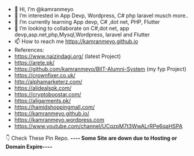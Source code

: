 - 👋 Hi, I’m @kamranmeyo
- 👀 I’m interested in App Devp, Wordpress, C# php laravel musch more..
- 🌱 I’m currently learning App devp, C# ,dot net, PHP, Flutter
- 💞️ I’m looking to collaborate on C#,dot net, app devp,asp.net,php,Mysql,Wordpress, laravel and Flutter
- 📫 How to reach me https://kamranmeyo.github.io
- References:
- https://www.naizindagi.org/ (latest Project)
- https://arete.pk/
- https://github.com/kamranmeyo/BIIT-Alumni-System (my fyp Project)
- https://crownfixer.co.uk/
- http://alphamarketerz.com/
- https://alidealspk.com/
- https://cryptoboostar.com/
- https://aligarments.pk/
- https://hamidshoppingmall.com/
- https://kamranmeyo.github.io/
- https://kamranmeyo.wordpress.com
- https://www.youtube.com/channel/UCqzpM7t3WwALrRPe6qaHSPA

👇 Check These Pin Repo. <b>---- Some Site are down due to Hosting or Domain Expire----</b>
<!---
👇 Check These Pin Repo </>
kamranmeyo/kamranmeyo is a ✨ special ✨ repository because its `README.md` (this file) appears on your GitHub profile.
You can click the Preview link to take a look at your changes.
--->
